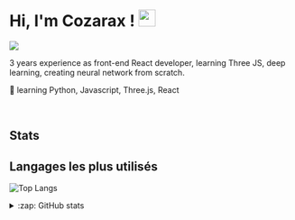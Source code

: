 
# Hi, I'm Cozarax ! <img src="https://media.giphy.com/media/hvRJCLFzcasrR4ia7z/giphy.gif" width="30px">

<a href="https://www.linkedin.com/in/axel-cozar-aa7226179/" target="_blank"><img src="https://img.shields.io/badge/linkedin-%230077B5.svg?&style=for-the-badge&logo=linkedin&logoColor=white"/></a>

3 years experience as front-end React developer, learning Three JS, deep learning, creating neural network from scratch.

🌱 learning Python, Javascript, Three.js, React

<br>

## Stats

## Langages les plus utilisés
![Top Langs](https://readme-stats-cozarax.vercel.app/api/top-langs/?username=Cozarax&layout=compact&langs_count=6&&bg_color=00000000)


<details>
<summary>:zap: GitHub stats</summary>
<img width="45%" src="https://github-readme-stats.vercel.app/api/top-langs/?username=Cozarax&show_icons=true&layout=compact" alt="Cozarax's github stats" /> 
</details>
<!---
Cozarax/Cozarax is a ✨ special ✨ repository because its `README.md` (this file) appears on your GitHub profile.
You can click the Preview link to take a look at your changes.
--->
